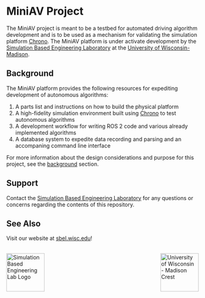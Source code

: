 # MiniAV Project

The MiniAV project is meant to be a testbed for automated driving algorithm development and is to be used as a mechanism for validating the simulation platform [Chrono](https://projectchrono.org). The MiniAV platform is under activate development by the [Simulation Based Engineering Laboratory](https://sbel.wisc.edu) at the [University of Wisconsin-Madison](https://wisc.edu). 

## Background

The MiniAV platform provides the following resources for expediting development of autonomous algorithms:
1. A parts list and instructions on how to build the physical platform
2. A high-fidelity simulation environment built using [Chrono](https://projectchrono.org) to test autonomous algorithms
3. A development workflow for writing ROS 2 code and various already implemented algorithms
4. A database system to expedite data recording and parsing and an accompaning command line interface

For more information about the design considerations and purpose for this project, see the [background](https://projects.sbel.org/miniav/background.html) section.

## Support

Contact the [Simulation Based Engineering Laboratory](mailto:negrut@wisc.edu) for any questions or concerns regarding the contents of this repository.

## See Also

Visit our website at [sbel.wisc.edu](https://sbel.wisc.edu)!

<br>

<div>
	<img src="https://github.com/uwsbel/miniav/blob/master/docs/_static/SBEL-dark.png?raw=true" alt="Simulation Based Engineering Lab Logo" class="readme-img" height="100px">  
	<img src="https://github.com/uwsbel/miniav/blob/master/docs/_static/UWCrest.png?raw=true" alt="University of Wisconsin - Madison Crest" class="readme-img" height="100px" align="right">
</div>
